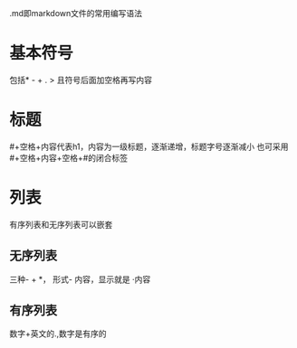 .md即markdown文件的常用编写语法
# 基本符号 
包括* - + . > 且符号后面加空格再写内容
#  标题
#+空格+内容代表h1，内容为一级标题，逐渐递增，标题字号逐渐减小
也可采用#+空格+内容+空格+#的闭合标签
# 列表
有序列表和无序列表可以嵌套
## 无序列表
三种- + *，
形式- 内容，显示就是   ·内容
## 有序列表
数字+英文的.,数字是有序的